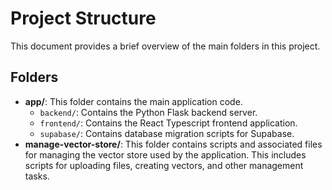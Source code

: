 # Project Structure

This document provides a brief overview of the main folders in this project.

## Folders

- **app/**: This folder contains the main application code.
  - `backend/`: Contains the Python Flask backend server.
  - `frontend/`: Contains the React Typescript frontend application.
  - `supabase/`: Contains database migration scripts for Supabase.
- **manage-vector-store/**: This folder contains scripts and associated files for managing the vector store used by the application. This includes scripts for uploading files, creating vectors, and other management tasks.
